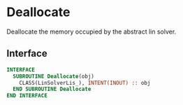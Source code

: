 # Deallocate

Deallocate the memory occupied by the abstract lin solver.

## Interface

```fortran
INTERFACE
  SUBROUTINE Deallocate(obj)
    CLASS(LinSolverLis_), INTENT(INOUT) :: obj
  END SUBROUTINE Deallocate
END INTERFACE
```
